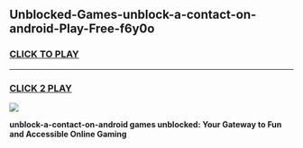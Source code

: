 
## Unblocked-Games-unblock-a-contact-on-android-Play-Free-f6y0o
<h3>
<a href="https://premium76.site?title=unblock-a-contact-on-android&ref=10A">CLICK TO PLAY</a></h3>
<hr>

<h3>
<a href="https://premium76.site?title=unblock-a-contact-on-android&ref=10A">CLICK 2 PLAY</a>
  
</h3>

<a href="https://premium76.site?title=unblock-a-contact-on-android&ref=10A"><img src="https://clearcache.store/games.png"></a>


**unblock-a-contact-on-android games unblocked: Your Gateway to Fun and Accessible Online Gaming**
